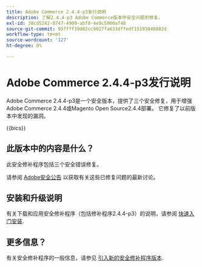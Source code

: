 ```yaml
---
title: Adobe Commerce 2.4.4-p3发行说明
description: 了解2.4.4-p3 Adobe Commerce版本中安全问题的修复。
exl-id: 38cd5242-8747-4909-abf0-4e9c5900af48
source-git-commit: 95ffff39d82cc9027fa633dffedf15193040802d
workflow-type: tm+mt
source-wordcount: '127'
ht-degree: 0%

---
```


# Adobe Commerce 2.4.4-p3发行说明

Adobe Commerce 2.4.4-p3是一个安全版本，提供了三个安全修复，用于增强Adobe Commerce 2.4.4或Magento Open Source2.4.4部署。 它修复了以前版本中发现的漏洞。

{{bics}}

## 此版本中的内容是什么？

此安全修补程序包括三个安全错误修复。

请参阅 [Adobe安全公告](https://helpx.adobe.com/security/products/magento/apsb23-17.html) 以获取有关这些已修复问题的最新讨论。

## 安装和升级说明

有关下载和应用安全修补程序（包括修补程序2.4.4-p3）的说明，请参阅 [快速入门安装](../../../installation/composer.md).

## 更多信息？

有关安全修补程序的一般信息，请参见 [引入新的安全修补程序版本](https://community.magento.com/t5/Magento-DevBlog/Introducing-the-New-Security-Patch-Release/ba-p/141287).
